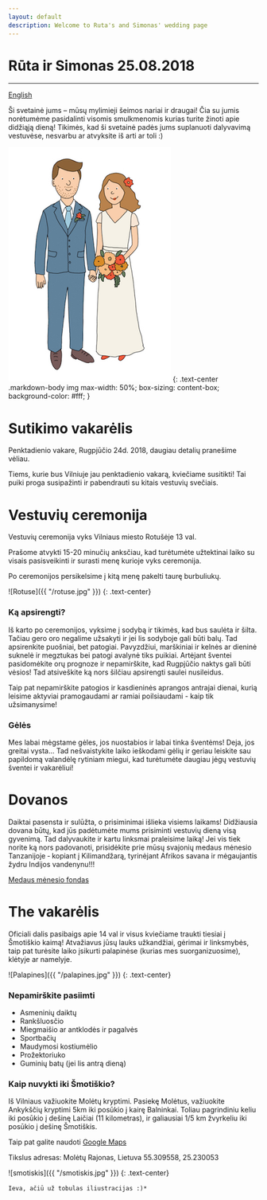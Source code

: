 ```yaml
---
layout: default
description: Welcome to Ruta's and Simonas' wedding page
---
```

# [](#header-1) Rūta ir Simonas 25.08.2018
------------------------------------------

[English](en)

Ši svetainė jums – mūsų mylimieji šeimos nariai ir draugai! Čia su jumis norėtumėme pasidalinti visomis smulkmenomis kurias turite žinoti apie didžiąją dieną! Tikimės, kad ši svetainė padės jums suplanuoti dalyvavimą vestuvėse, nesvarbu ar atvyksite iš arti ar toli :)

![Ruta & Simonas](/R&Small.jpg)
{: .text-center .markdown-body img max-width: 50%; box-sizing: content-box; background-color: #fff; }

# [](#header-1) Sutikimo vakarėlis

Penktadienio vakare, Rugpjūčio 24d. 2018, daugiau detalių pranešime vėliau.

Tiems, kurie bus Vilniuje jau penktadienio vakarą, kviečiame susitikti! Tai puiki proga susipažinti ir pabendrauti su kitais vestuvių svečiais.

# [](#header-1) Vestuvių ceremonija
Vestuvių ceremonija vyks Vilniaus miesto Rotušėje 13 val.

Prašome atvykti 15-20 minučių anksčiau, kad turėtumėte užtektinai laiko su visais pasisveikinti ir surasti menę kurioje vyks ceremonija.

Po ceremonijos persikelsime į kitą menę pakelti taurę burbuliukų.

![Rotuse]({{ "/rotuse.jpg" }})
{: .text-center}

### [](#header-1) Ką apsirengti?
Iš karto po ceremonijos, vyksime į sodybą ir tikimės, kad bus saulėta ir šilta. Tačiau gero oro negalime užsakyti ir jei lis sodyboje gali būti balų. Tad apsirenkite puošniai, bet patogiai. Pavyzdžiui, marškiniai ir kelnės ar dieninė suknelė ir megztukas bei patogi avalynė tiks puikiai. Artėjant šventei pasidomėkite orų prognoze ir nepamirškite, kad Rugpjūčio naktys gali būti vėsios! Tad atsiveškite ką nors šilčiau apsirengti saulei nusileidus.

Taip pat nepamirškite patogios ir kasdieninės aprangos antrajai dienai, kurią leisime aktyviai pramogaudami ar ramiai poilsiaudami - kaip tik užsimanysime!

### [](#header-1) Gėlės
Mes labai mėgstame gėles, jos nuostabios ir labai tinka šventėms! Deja, jos greitai vysta… Tad nešvaistykite laiko ieškodami gėlių ir geriau leiskite sau papildomą valandėlę rytiniam miegui, kad turėtumėte daugiau jėgų vestuvių šventei ir vakarėliui!

# [](#header-1) Dovanos
Daiktai pasensta ir sulūžta, o prisiminimai išlieka visiems laikams! Didžiausia dovana būtų, kad jūs padėtumėte mums prisiminti vestuvių dieną visą gyvenimą. Tad dalyvaukite ir kartu linksmai praleisime laiką! Jei vis tiek norite ką nors padovanoti, prisidėkite prie mūsų svajonių medaus mėnesio Tanzanijoje ‑ kopiant į Kilimandžarą, tyrinėjant Afrikos savana ir mėgaujantis žydru Indijos vandenynu!!!

[Medaus mėnesio fondas](https://prezola.com/wishlists/10188781)

# [](#header-1) The vakarėlis
Oficiali dalis pasibaigs apie 14 val ir visus kviečiame traukti tiesiai į Šmotiškio kaimą! Atvažiavus jūsų lauks užkandžiai, gėrimai ir linksmybės, taip pat turėsite laiko įsikurti palapinėse (kurias mes suorganizuosime), klėtyje ar namelyje.

![Palapines]({{ "/palapines.jpg" }})
{: .text-center}

### [](#header-1) Nepamirškite pasiimti
* Asmeninių daiktų
* Rankšluosčio
* Miegmaišio ar antklodės ir pagalvės
* Sportbačių
* Maudymosi kostiumėlio
* Prožektoriuko
* Guminių batų (jei lis antrą dieną)

### [](#header-1) Kaip nuvykti iki Šmotiškio?

Iš Vilniaus važiuokite Molėtų kryptimi. Pasiekę Molėtus, važiuokite Ankykščių kryptimi 5km iki posūkio į kairę Balninkai. Toliau pagrindiniu keliu iki posūkio į dešinę Laičiai (11 kilometras), ir galiausiai 1/5 km žvyrkeliu iki posūkio į dešinę Šmotiškis.

Taip pat galite naudoti [Google Maps](https://www.google.lt/maps/dir//55.3098519,25.2305611/@55.3060661,25.2207332,4938m/data=!3m1!1e3!4m2!4m1!3e0)

Tikslus adresas:
Molėtų Rajonas, Lietuva
55.309558, 25.230053

![smotiskis]({{ "/smotiskis.jpg" }})
{: .text-center}


```
Ieva, ačiū už tobulas iliustracijas :)*
```
